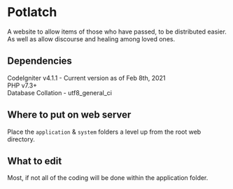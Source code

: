 # Potlatch
A website to allow items of those who have passed, to be distributed easier. As well as allow discourse and healing among loved ones.

## Dependencies
CodeIgniter v4.1.1 - Current version as of Feb 8th, 2021  
PHP v7.3+  
Database Collation - utf8_general_ci
## Where to put on web server
Place the `application` & `system` folders a level up from the root web directory.

## What to edit
Most, if not all of the coding will be done within the application folder.
